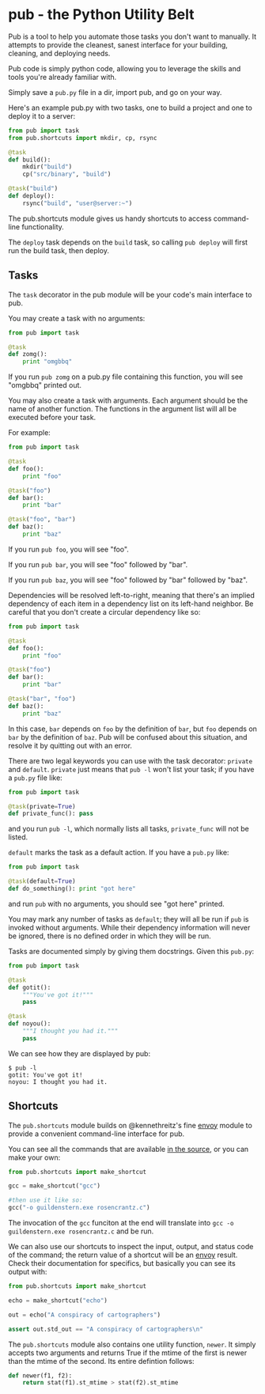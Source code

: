 pub - the Python Utility Belt
=============================

Pub is a tool to help you automate those tasks you don't want to manually. It
attempts to provide the cleanest, sanest interface for your building, cleaning,
and deploying needs.

Pub code is simply python code, allowing you to leverage the skills and tools
you're already familiar with.

Simply save a `pub.py` file in a dir, import pub, and go on your way.

Here's an example pub.py with two tasks, one to build a project and one to
deploy it to a server:

```python
from pub import task
from pub.shortcuts import mkdir, cp, rsync

@task
def build():
    mkdir("build")
    cp("src/binary", "build")

@task("build")
def deploy():
    rsync("build", "user@server:~")
```

The pub.shortcuts module gives us handy shortcuts to access command-line
functionality.

The `deploy` task depends on the `build` task, so calling `pub deploy`
will first run the build task, then deploy.

Tasks
-----

The `task` decorator in the pub module will be your code's main interface
to pub.

You may create a task with no arguments:

```python
from pub import task

@task
def zomg():
    print "omgbbq"
```

If you run `pub zomg` on a pub.py file containing this function, you will
see "omgbbq" printed out.

You may also create a task with arguments. Each argument should be the name
of another function. The functions in the argument list will all be executed
before your task.

For example:

```python
from pub import task

@task
def foo():
    print "foo"

@task("foo")
def bar():
    print "bar"

@task("foo", "bar")
def baz():
    print "baz"
```

If you run `pub foo`, you will see "foo".

If you run `pub bar`, you will see "foo" followed by "bar".

If you run `pub baz`, you will see "foo" followed by "bar" followed by "baz".

Dependencies will be resolved left-to-right, meaning that there's an implied
dependency of each item in a dependency list on its left-hand neighbor. Be
careful that you don't create a circular dependency like so:

```python
from pub import task

@task
def foo():
    print "foo"

@task("foo")
def bar():
    print "bar"

@task("bar", "foo")
def baz():
    print "baz"
```

In this case, `bar` depends on `foo` by the definition of `bar`, but `foo`
depends on `bar` by the definition of `baz`. Pub will be confused about this
situation, and resolve it by quitting out with an error.

There are two legal keywords you can use with the task decorator: `private`
and `default`. `private` just means that `pub -l` won't list your task; if 
you have a `pub.py` file like:

```python
from pub import task

@task(private=True)
def private_func(): pass
```

and you run `pub -l`, which normally lists all tasks, `private_func` will not
be listed.

`default` marks the task as a default action. If you have a `pub.py` like:

```python
from pub import task

@task(default=True)
def do_something(): print "got here"
```

and run `pub` with no arguments, you should see "got here" printed.

You may mark any number of tasks as `default`; they will all be run if `pub`
is invoked without arguments. While their dependency information will never
be ignored, there is no defined order in which they will be run.

Tasks are documented simply by giving them docstrings. Given this `pub.py`:

```python
from pub import task

@task
def gotit():
    """You've got it!"""
    pass

@task
def noyou():
    """I thought you had it."""
    pass
```

We can see how they are displayed by pub:

```
$ pub -l
gotit: You've got it!
noyou: I thought you had it.
```

Shortcuts
---------

The `pub.shortcuts` module builds on @kennethreitz's fine
[envoy](https://github.com/kennethreitz/envoy) module to provide a convenient
command-line interface for pub.

You can see all the commands that are available
[in the source](https://github.com/llimllib/pub/blob/master/pub/shortcuts/__init__.py),
or you can make your own:

```python
from pub.shortcuts import make_shortcut

gcc = make_shortcut("gcc")

#then use it like so:
gcc("-o guildenstern.exe rosencrantz.c")
```

The invocation of the `gcc` funciton at the end will translate into 
`gcc -o guildenstern.exe rosencrantz.c` and be run.

We can also use our shortcuts to inspect the input, output, and status
code of the command;
the return value of a shortcut will be an [envoy](https://github.com/kennethreitz/envoy)
result. Check their documentation for specifics, but basically you can
see its output with:

```python
from pub.shortcuts import make_shortcut

echo = make_shortcut("echo")

out = echo("A conspiracy of cartographers")

assert out.std_out == "A conspiracy of cartographers\n"
```

The `pub.shortcuts` module also contains one utility function, `newer`. It
simply accepts two arguments and returns True if the mtime of the first is
newer than the mtime of the second. Its entire defintion follows:

```python
def newer(f1, f2):
    return stat(f1).st_mtime > stat(f2).st_mtime
```